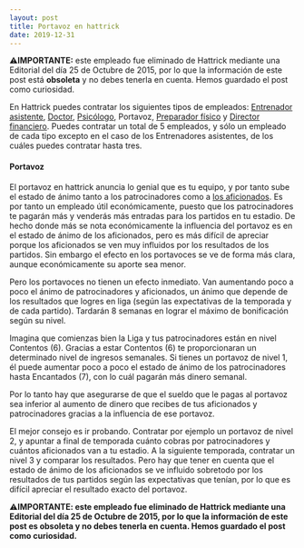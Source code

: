 ```yaml
---
layout: post
title: Portavoz en hattrick
date: 2019-12-31
---
```


⚠️**IMPORTANTE:** este empleado fue eliminado de Hattrick mediante una Editorial del día 25 de Octubre de 2015, por lo que la información de este post está **obsoleta** y no debes tenerla en cuenta. Hemos guardado el post como curiosidad.

En Hattrick puedes contratar los siguientes tipos de empleados: [Entrenador asistente](http://www.guiaocerin.com/es/el-entrenador-asistente/), [Doctor](http://www.guiaocerin.com/es/doctor-en-hattrick/), [Psicólogo](http://www.guiaocerin.com/es/psicologo-en-hattrick/), Portavoz, [Preparador físico](http://www.guiaocerin.com/es/preparador-fisico-entrenador-de-forma-en-hattrick/) y [Director financiero](http://www.guiaocerin.com/es/director-financiero-en-hattrick/). Puedes contratar un total de 5 empleados, y sólo un empleado de cada tipo excepto en el caso de los Entrenadores asistentes, de los cuáles puedes contratar hasta tres.

#### Portavoz

El portavoz en hattrick anuncia lo genial que es tu equipo, y por tanto sube el estado de ánimo tanto a los patrocinadores como a [los aficionados](http://www.guiaocerin.com/es/aficionados-en-hattrick/). Es por tanto un empleado útil económicamente, puesto que los patrocinadores te pagarán más y venderás más entradas para los partidos en tu estadio. De hecho donde más se nota económicamente la influencia del portavoz es en el estado de ánimo de los aficionados, pero es más difícil de apreciar porque los aficionados se ven muy influidos por los resultados de los partidos. Sin embargo el efecto en los portavoces se ve de forma más clara, aunque económicamente su aporte sea menor.

Pero los portavoces no tienen un efecto inmediato. Van aumentando poco a poco el ánimo de patrocinadores y aficionados, un ánimo que depende de los resultados que logres en liga (según las expectativas de la temporada y de cada partido). Tardarán 8 semanas en lograr el máximo de bonificación según su nivel.

Imagina que comienzas bien la Liga y tus patrocinadores están en nivel Contentos (6). Gracias a estar Contentos (6) te proporcionaran un determinado nivel de ingresos semanales. Si tienes un portavoz de nivel 1, él puede aumentar poco a poco el estado de ánimo de los patrocinadores hasta Encantados (7), con lo cuál pagarán más dinero semanal.

Por lo tanto hay que asegurarse de que el sueldo que le pagas al portavoz sea inferior al aumento de dinero que recibes de tus aficionados y patrocinadores gracias a la influencia de ese portavoz.

El mejor consejo es ir probando. Contratar por ejemplo un portavoz de nivel 2, y apuntar a final de temporada cuánto cobras por patrocinadores y cuántos aficionados van a tu estadio. A la siguiente temporada, contratar un nivel 3 y comparar los resultados. Pero hay que tener en cuenta que el estado de ánimo de los aficionados se ve influido sobretodo por los resultados de tus partidos según las expectativas que tenían, por lo que es difícil apreciar el resultado exacto del portavoz.

⚠️**IMPORTANTE: este empleado fue eliminado de Hattrick mediante una Editorial del día 25 de Octubre de 2015, por lo que la información de este post es obsoleta y no debes tenerla en cuenta. Hemos guardado el post como curiosidad.**
